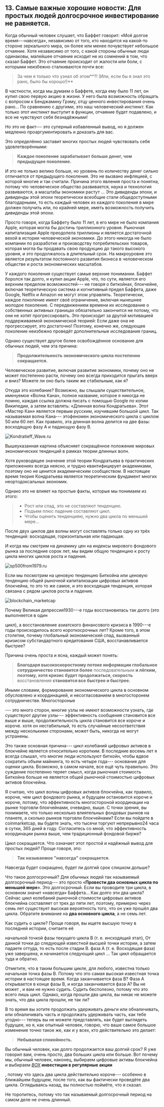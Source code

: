 ## 13. Самые важные хорошие новости: Для простых людей долгосрочное инвестирование не равняется.

Когда обычный человек слушает, что Баффет говорит: «Моё долгое время---навсегда», независимо от того, кто находится на какой-то стороне зеркального мира, он более или менее почувствует небольшое отчаяние. Хотя независимо от того, с какой стороны обычные люди одинаковы, малейшее отчаяние исходит не из сомнений в том, что сказал Баффет. Это отчаяние происходит от жалости или боли, с которыми неизбежно сталкиваются почти все:

> За чем я только что узнал об этом**?! (Или, если бы я знал это рано, было бы хорошо!)**

В частности, когда мы думаем о Баффете, когда ему было 11 лет, он купил свою первую акцию в жизни. У него была возможность обращать с вопросом к Бенджамину Грэму, отцу ценного инвестирования очень рано\... По сравнению с другими, это наш человеческий инстинкт. Как только этот инстинкт выступит в функции, отчаяние будет подавлено, и все не чувствуют себя безнадёжными!

Но это не факт--- это суперный избавленный вывод, но я должен медленно проаргументировать и доказать для вас.

Это определённо заставит многих простых людей чувствовать себя удовлетворёнными:

> **Каждое поколение зарабатывает больше денег, чем предыдущее поколение.**

И это не только велико больше, но уровень по количеству денег сильно отличается от предыдущего поколения. Это не вызвано инфляцией, с которой многие и так считали. Причина этого явления проста и понятна, потому что человеческое общество развивается, наука и технология развиваются, а масштабы экономики растут \... Это дивиденды эпохи, и дивиденды этой эпохи теоретически всеобщие стали общедоступными благодарными, то есть каждый человек из каждого поколения в мире должен получить или, по крайней мере, иметь возможность получить дивиденды этой эпохи.

Просто говоря, когда Баффету было 11 лет, в его мире не было компания Apple, которая могла бы достичь триллионного уровня. Рыночная капитализация Apple преодолела триллионы и является достаточной вехой в истории человеческой экономики. До этого никогда не было компании по разработке и производству потребительских товаров, которая могла бы продавать свою продукцию до такого высокого уровня, и это продолжалось в длительный срок. На макроуровне это является результатом постоянного развития бизнеса в человеческом обществе и роста экономических масштабов.

У каждого поколения существует самые верхние понимании. Баффет боролся так долго, и купил акции Apple, что, по сути, является его верхним пределом возможностей--- не говоря о биткойнах, блокчейне, включая теоретическую система и когнитивный предел Баффета, даже Google, Netflix и Amazon не могут этом управлять. Теоретически, каждое поколение имеет своё ограничение, включая нынешнее молодое поколение. С передвижением времени их исследование о собственных активных границах обязательно закончится не потому, что они не хотят прогрессировать. Это происходит за другой мотивацией поддерживаемой экономической теорией: Если даже она не прогрессирует, это достаточно! Поэтому, конечно же, следующее поколение неизбежно проведёт дополнительные исследования границ.

Однако существует другое более освобождённое основание для обычных людей, чем эта причина:

> **Продолжительность экономического цикла постепенно сокращается.**

Человеческое развитие, включая развитие экономики, почему оно не может постепенно расти, почему оно всегда приходится прыгать вверх и вниз? Можете ли оно быть таким же стабильным, как я?

Откуда это колебание? Возможно, вы слышали существительное, именуемое «Волна Кана», полное название, которое я никогда не помню, каждая ссылка должна писать с помощью Google по копии Википедии, а затем вставлять: «Длинная волна Кондратьева». Этот «Мастер Кан» является первым русским, изучившим большой цикл. Так называемая волна Кана--- этофеномен экономического цикла с циклом 50 или 60 лет. Как правило, эта длинная волна делится на две фазы: восходящую фазу A и падающую фазу B.

![Kondratieff_Wave.ru](/Users/ghl/Desktop/Russian/images/Kondratieff_Wave.ru.jpg)

Вышеуказанная картина объясняет сокращённое положение мировых экономических тенденций в рамках теории длинных волн.

Хотя руководящее значение этой теории Кондратьева в практических приложениях всегда неясно, и трудно квантифицирует академиками, поэтому оно не ценится академическим сообществом. В настоящее время теория Кондратьева является теоретическим фундамент многих неортодоксальных экономик.

Однако это не влияет на простые факты, которые мы понимаем из этого:

> - Рост или спад, это не составляют тенденцию.
> - Подъем плюс падение составляют цикл.
>- Чтобы оценить тенденцияю, нужно два цикла по меньшей мере\...

После двух циклов две волны могут составлять только одну из трёх тенденций: восходящая, горизонтальная или падающая.

И когда мы смотрим на динамику цен на индексы мирового фондового рынка за последние сорок лет, мы видим общую тенденцию к росту цикла многих циклов роста и падения.

![sp500from1979.ru](/Users/ghl/Desktop/Russian/images/sp500from1979.ru.jpg)

Если мы посмотрим на ценовую тенденцию Биткойна или ценовую тенденцию общей рыночной капитализации цифровых активов блокчейна, то это то же самое, и это восходящая тенденция, которая связана с рядом циклов роста и падения.

![blockchain_marketcap](/Users/ghl/Desktop/Russian/images/blockchain_marketcap.png)

Почему Великая депрессия1930---е годы восстановилась так долго (это выполняется в один

цикл), а восстановление азиатского финансового кризиса в 1990---е годы происходилось всего короткосрочных лет? Кроме того, в этом столетии, почему глобальный экономический спад, вызванный кризисом субстандартного кредитования США, восстанавливается быстрее?

Причина очень проста и ясна, каждый может понять:

> **Благодаря высокоскоростному потоке информации глобальное сотрудничество становится более** последовательным **и лёгким, поэтому, хотя кризис будет продолжаться, скорость** восстановления **становится все быстрее и быстрее.**

Иными словами, формирование экономического цикла в основном обусловлено и координацией, и несогласованием в многосторонем сотрудничестве. Многостороные

--- это много сторон, многие узлы не имеют возможности узнать, где существуют другие узлы--- эффективность сообщения становится все выше и выше, продолжительность цикла становится все короче и короче. хотя он нестабильный, то есть случайные несоответствия между несколькими сторонами, может быть, никогда не могут устранены.

Это также основная причина--- цикл колебаний цифровых активов в блокчейне является относительно коротким. В последние восемь лет я всегда слышал, что многие люди используют биткойн, чтобы вдвое сократить объем майнинга, то есть четыре года--- основание для оценки цикла. Возможно, в самом начале, все ещё чуть правильно. Это суждение постепенно теряет смысл, когда рыночная стоимость Биткойна больше не является общей рыночной стоимостью цифровых активов блокчейна.

Я считаю, что цикл волны цифровых активов блокчейна, как правило, короче, чем цикл фондового рынка, и будущем остановится короче и короче, потому, что эффективность многостороной координации на рынке торговли блокчейнами, очевидно, выше. С точки зрения, вы понимаете, что только несколько влиятельных фондовых рынков на планете, а сколько рынков торговли блокчейнами? Если вы пойдете в coinmarketcap, вы будете знать, что тысячи торгуют непрерывно24 часа в сутки, 365 дней в году. Согласитесь со мной, что эффективность координации рынка выше, чем традиционный фондовой бирже?

Цикл сокращается. Что означает этот простой и надёжный вывод для простых людей? Проще говоря, это:

> **Так называемое \"навсегда\" сокращается.**

Навсегда будет сокращено, будет ли долгий срок слишком дольше?

Что такое долгосрочный? Для обычных людей так называемый долгосрочный период--- это просто «**Провести два основных цикла по меньшей мере**». Это долгосрочный. Если вы проводите три цикла, в основном значит «навсегда» Баффета... Как долго эти два цикла?Сейчас цикл колебаний рыночной стоимости цифровых активов блокчейна составляет от трех до пяти лет, поэтому, примерно через семь лет существует высокая вероятность того, что он уже прошёл два цикла. Обратите внимание на **два основного цикла**, а не семь лет.

Как судить о цикле? Проще говоря, вы ищете высшую точку в последней истории, считаете её

начальной точкой фазы текущего цикла B (т. е. инсходящий этап), От данной точки до следующей известной высшей точки истории, а затем падаете оттуда, то есть после стадии B. фаза A (т. е. Восходящая фаза) уже завершена, и начинается следующий цикл \... Так цикл обращается туда и обратно.

Отметите, что в таким большим цикле, для любого, известна только начальная точка фазы B. Потому что это самая высокая известная точка истории в настоящее время. Когда заканчивается фаза B? Фаза A открывается в конце фазы B, и когда заканчивается фаза A? Вы не может , и вам не нужно судить. Судить бесполезно, потому что это всего лишь цикл. Однако, когда прошли два цикла, вы никак не можете знать, что два цикла прошли, не так ли?

В то время вы хотите продолжать удерживать деньги или обналичивать, или обналичивать часть и продолжать удерживать часть, как тебе угодно--- теперь вы не можете представлять, как будет выглядеть будущее, но я, как опытный человек, говорю, что ваше самое большое изменение точно такое же, как и у всех, кто действительно это делает:

> **Небывалая спокойность.**

Вы обычный человек, как долго продолжается ваш долгий срок? Я уже говорил вам, очень просто, два больших цикла или больше. Вот почему мы, обычный человек, наконец, выбираем цифровые активы блокчейна и выбираем *[BOX](https://b.watch/)* **инвестиции в регулярные акции**

, потому что здесь два цикла действительно короче--- особенно в ближайшем будущем, после того, как вы фактически проведёте два цикла. Оглядываясь назад, вы полностью поймёте, что я сказал.

Не торопитесь, потому что так называемый долгосрочный период на самом деле не очень длинный.